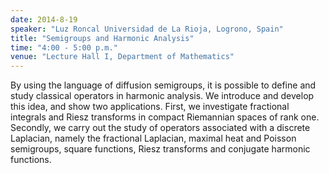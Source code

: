 ```yaml
---
date: 2014-8-19
speaker: "Luz Roncal Universidad de La Rioja, Logrono, Spain"
title: "Semigroups and Harmonic Analysis"
time: "4:00 - 5:00 p.m."
venue: "Lecture Hall I, Department of Mathematics"
---
```

By using the language of diffusion semigroups, it is possible to define
and study classical operators in harmonic analysis. We introduce and
develop this idea, and show two applications. First, we investigate
fractional integrals and Riesz transforms in compact Riemannian spaces of
rank one. Secondly, we carry out the study of operators associated with a
discrete Laplacian, namely the fractional Laplacian, maximal heat and
Poisson semigroups, square functions, Riesz transforms and conjugate
harmonic functions.
